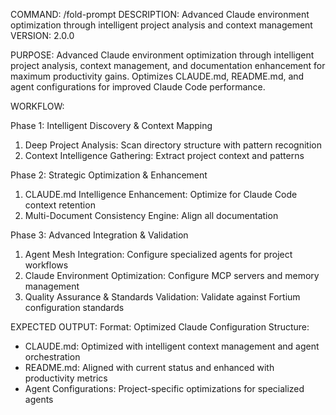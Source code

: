 COMMAND: /fold-prompt
DESCRIPTION: Advanced Claude environment optimization through intelligent project analysis and context management
VERSION: 2.0.0

PURPOSE:
Advanced Claude environment optimization through intelligent project analysis, context
management, and documentation enhancement for maximum productivity gains. Optimizes
CLAUDE.md, README.md, and agent configurations for improved Claude Code performance.

WORKFLOW:

Phase 1: Intelligent Discovery & Context Mapping
  1. Deep Project Analysis: Scan directory structure with pattern recognition
  2. Context Intelligence Gathering: Extract project context and patterns

Phase 2: Strategic Optimization & Enhancement
  1. CLAUDE.md Intelligence Enhancement: Optimize for Claude Code context retention
  2. Multi-Document Consistency Engine: Align all documentation

Phase 3: Advanced Integration & Validation
  1. Agent Mesh Integration: Configure specialized agents for project workflows
  2. Claude Environment Optimization: Configure MCP servers and memory management
  3. Quality Assurance & Standards Validation: Validate against Fortium configuration standards

EXPECTED OUTPUT:
Format: Optimized Claude Configuration
Structure:
- CLAUDE.md: Optimized with intelligent context management and agent orchestration
- README.md: Aligned with current status and enhanced with productivity metrics
- Agent Configurations: Project-specific optimizations for specialized agents
